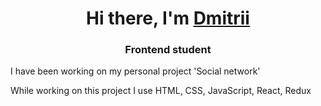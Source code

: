 <h1 align="center">Hi there, I'm <a href="https://github.com/DmitriiSublime" target="_blank">Dmitrii</a>
<h3 align="center">Frontend student</h3>
<p>I have been working on my personal project 'Social network'</p>
<p>While working on this project I use HTML, CSS, JavaScript, React, Redux</p>